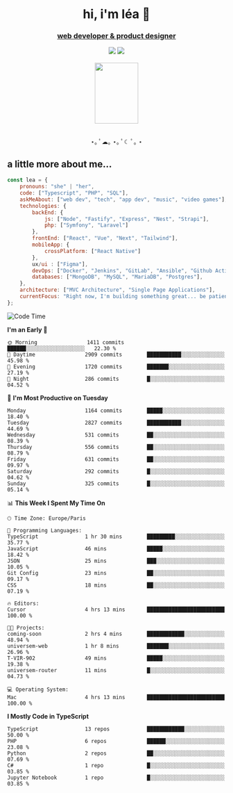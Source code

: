 <h1 align="center">hi, i'm léa 🌙</h1>
<h3 align="center"><ins>web developer & product designer</ins></h3>  
<div align="center">
  <a href="https://www.linkedin.com/in/lea-reiter22/"><img src="https://img.shields.io/badge/LinkedIn-0077B5?style=for-the-badge&logo=linkedin&logoColor=white"/></a>
  <a href="mailto:lea.reiter@outlook.fr"><img src="https://img.shields.io/badge/Contact-2A2A2A?style=for-the-badge&logo=minutemailer&logoColor=white"/></a>
</div>
<br>
  <div align="center">  <img src="https://github.com/xmnchild/xmnchild/blob/main/1702415560_StardewValleyHappyGreyCat.png" height="140" width="100"/>
</div>
<br>
  <p align="center">
                 ⋆｡ ﾟ☁︎｡ ⋆｡ ﾟ☾ ﾟ｡ ⋆
  </p>
  <h2>a little more about me...</h2>
  
```js
const lea = {
    pronouns: "she" | "her",
    code: ["Typescript", "PHP", "SQL"],
    askMeAbout: ["web dev", "tech", "app dev", "music", "video games"],
    technologies: {
        backEnd: {
            js: ["Node", "Fastify", "Express", "Nest", "Strapi"],
            php: ["Symfony", "Laravel"]
        },
        frontEnd: ["React", "Vue", "Next", "Tailwind"],
        mobileApp: {
            crossPlatform: ["React Native"]
        },
        ux/ui : ["Figma"],
        devOps: ["Docker", "Jenkins", "GitLab", "Ansible", "Github Actions"],
        databases: ["MongoDB", "MySQL", "MariaDB", "Postgres"],
    },
    architecture: ["MVC Architecture", "Single Page Applications"],
    currentFocus: "Right now, I'm building something great... be patient.",
};
```
<!--START_SECTION:waka-->
![Code Time](http://img.shields.io/badge/Code%20Time-500%20hrs%2054%20mins-blue)

**I'm an Early 🐤** 

```text
🌞 Morning                1411 commits        ██████░░░░░░░░░░░░░░░░░░░   22.30 % 
🌆 Daytime                2909 commits        ███████████░░░░░░░░░░░░░░   45.98 % 
🌃 Evening                1720 commits        ███████░░░░░░░░░░░░░░░░░░   27.19 % 
🌙 Night                  286 commits         █░░░░░░░░░░░░░░░░░░░░░░░░   04.52 % 
```
📅 **I'm Most Productive on Tuesday** 

```text
Monday                   1164 commits        █████░░░░░░░░░░░░░░░░░░░░   18.40 % 
Tuesday                  2827 commits        ███████████░░░░░░░░░░░░░░   44.69 % 
Wednesday                531 commits         ██░░░░░░░░░░░░░░░░░░░░░░░   08.39 % 
Thursday                 556 commits         ██░░░░░░░░░░░░░░░░░░░░░░░   08.79 % 
Friday                   631 commits         ██░░░░░░░░░░░░░░░░░░░░░░░   09.97 % 
Saturday                 292 commits         █░░░░░░░░░░░░░░░░░░░░░░░░   04.62 % 
Sunday                   325 commits         █░░░░░░░░░░░░░░░░░░░░░░░░   05.14 % 
```


📊 **This Week I Spent My Time On** 

```text
🕑︎ Time Zone: Europe/Paris

💬 Programming Languages: 
TypeScript               1 hr 30 mins        █████████░░░░░░░░░░░░░░░░   35.77 % 
JavaScript               46 mins             █████░░░░░░░░░░░░░░░░░░░░   18.42 % 
JSON                     25 mins             ███░░░░░░░░░░░░░░░░░░░░░░   10.05 % 
Git Config               23 mins             ██░░░░░░░░░░░░░░░░░░░░░░░   09.17 % 
CSS                      18 mins             ██░░░░░░░░░░░░░░░░░░░░░░░   07.19 % 

🔥 Editors: 
Cursor                   4 hrs 13 mins       █████████████████████████   100.00 % 

🐱‍💻 Projects: 
coming-soon              2 hrs 4 mins        ████████████░░░░░░░░░░░░░   48.94 % 
universem-web            1 hr 8 mins         ███████░░░░░░░░░░░░░░░░░░   26.96 % 
T-VIR-902                49 mins             █████░░░░░░░░░░░░░░░░░░░░   19.38 % 
universem-router         11 mins             █░░░░░░░░░░░░░░░░░░░░░░░░   04.73 % 

💻 Operating System: 
Mac                      4 hrs 13 mins       █████████████████████████   100.00 % 
```

**I Mostly Code in TypeScript** 

```text
TypeScript               13 repos            ████████████░░░░░░░░░░░░░   50.00 % 
PHP                      6 repos             ██████░░░░░░░░░░░░░░░░░░░   23.08 % 
Python                   2 repos             ██░░░░░░░░░░░░░░░░░░░░░░░   07.69 % 
C#                       1 repo              █░░░░░░░░░░░░░░░░░░░░░░░░   03.85 % 
Jupyter Notebook         1 repo              █░░░░░░░░░░░░░░░░░░░░░░░░   03.85 % 
```




<!--END_SECTION:waka-->
